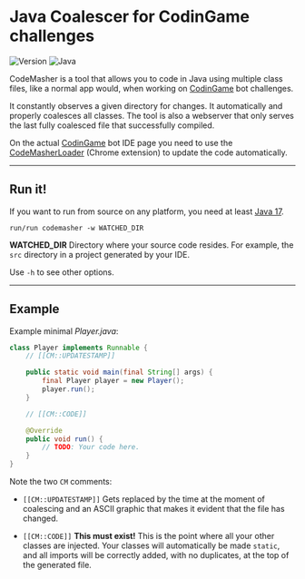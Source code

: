 # Java Coalescer for CodinGame challenges

![Version](https://img.shields.io/badge/Version-3.0.2-blue) ![Java](https://img.shields.io/badge/Java-17-orange)

CodeMasher is a tool that allows you to code in Java using multiple class files, like a normal app would, when working on [CodinGame](https://www.codingame.com/) bot challenges.

It constantly observes a given directory for changes. It automatically and properly coalesces all classes. The tool is also a webserver that only serves the last fully coalesced file that successfully compiled.

On the actual [CodinGame](https://www.codingame.com/) bot IDE page you need to use the [CodeMasherLoader](https://github.com/GlitchyByte/code-masher-loader) (Chrome extension) to update the code automatically.


---
## Run it!

If you want to run from source on any platform, you need at least
[Java 17](https://jdk.java.net).

    run/run codemasher -w WATCHED_DIR

**WATCHED_DIR** Directory where your source code resides. For example, the `src` directory in a project generated by your IDE.

Use `-h` to see other options.

---
## Example

Example minimal *Player.java*:

```java
class Player implements Runnable {
    // [[CM::UPDATESTAMP]]

    public static void main(final String[] args) {
        final Player player = new Player();
        player.run();
    }

    // [[CM::CODE]]

    @Override
    public void run() {
        // TODO: Your code here.
    }
}
```

Note the two `CM` comments:

* `[[CM::UPDATESTAMP]]` Gets replaced by the time at the moment of
coalescing and an ASCII graphic that makes it evident that the file
has changed.

* `[[CM::CODE]]` **This must exist!** This is the point where all
your other classes are injected. Your classes will automatically be
made `static`, and all imports will be correctly added, with no
duplicates, at the top of the generated file.
